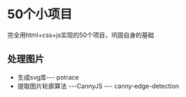 # 50个小项目
完全用html+css+js实现的50个项目，巩固自身的基础
## 处理图片
+ 生成svg库--- potrace
+ 提取图片轮廓算法 ---CannyJS --- canny-edge-detection